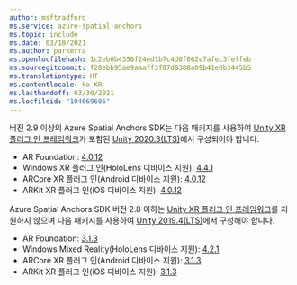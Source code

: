 ```yaml
---
author: msftradford
ms.service: azure-spatial-anchors
ms.topic: include
ms.date: 03/18/2021
ms.author: parkerra
ms.openlocfilehash: 1c2eb0b4350f24ed1b7c4d0f662c7afec3feffeb
ms.sourcegitcommit: f28ebb95ae9aaaff3f87d8388a09b41e0b3445b5
ms.translationtype: HT
ms.contentlocale: ko-KR
ms.lasthandoff: 03/30/2021
ms.locfileid: "104669606"
---
```

버전 2.9 이상의 Azure Spatial Anchors SDK는 다음 패키지를 사용하여 [Unity XR 플러그 인 프레임워크](https://docs.unity3d.com/Manual/XRPluginArchitecture.html)가 포함된 [Unity 2020.3(LTS)](https://unity3d.com/unity/whats-new/2020.3.0)에서 구성되어야 합니다.

- AR Foundation: [4.0.12](https://docs.unity3d.com/Packages/com.unity.xr.arfoundation@4.0/manual/index.html)
- Windows XR 플러그 인(HoloLens 디바이스 지원): [4.4.1](https://docs.unity3d.com/Packages/com.unity.xr.windowsmr@4.4/manual/index.html)
- ARCore XR 플러그 인(Android 디바이스 지원): [4.0.12](https://docs.unity3d.com/Packages/com.unity.xr.arcore@4.0/manual/index.html)
- ARKit XR 플러그 인(iOS 디바이스 지원): [4.0.12](https://docs.unity3d.com/Packages/com.unity.xr.arkit@4.0/manual/index.html)

Azure Spatial Anchors SDK 버전 2.8 이하는 [Unity XR 플러그 인 프레임워크](https://docs.unity3d.com/Manual/XRPluginArchitecture.html)를 지원하지 않으며 다음 패키지를 사용하여 [Unity 2019.4(LTS)](https://unity.com/releases/2019-lts)에서 구성해야 합니다.

- AR Foundation: [3.1.3](https://docs.unity3d.com/Packages/com.unity.xr.arfoundation@3.1/manual/index.html)
- Windows Mixed Reality(HoloLens 디바이스 지원): [4.2.1](https://docs.unity3d.com/Packages/com.unity.xr.windowsmr.metro@4.2/manual/index.html)
- ARCore XR 플러그 인(Android 디바이스 지원): [3.1.3](https://docs.unity3d.com/Packages/com.unity.xr.arcore@3.1/manual/index.html)
- ARKit XR 플러그 인(iOS 디바이스 지원): [3.1.3](https://docs.unity3d.com/Packages/com.unity.xr.arkit@3.1/manual/index.html)
